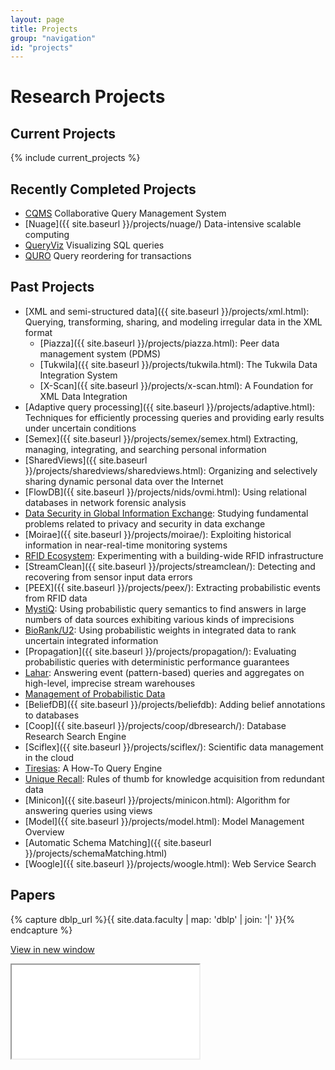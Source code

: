 ```yaml
---
layout: page
title: Projects
group: "navigation"
id: "projects"
---
```


# Research Projects

## Current Projects

{% include current_projects %}

## Recently Completed Projects

* [CQMS](http://cqms.cs.washington.edu/CQMS.html) Collaborative Query Management System
* [Nuage]({{ site.baseurl }}/projects/nuage/) Data-intensive scalable computing
* [QueryViz](http://queryviz.com) Visualizing SQL queries
* [QURO](http://db.cs.washington.edu/projects/quro) Query reordering for transactions

## Past Projects

* [XML and semi-structured data]({{ site.baseurl }}/projects/xml.html): Querying, transforming, sharing, and modeling irregular data in the XML format
  * [Piazza]({{ site.baseurl }}/projects/piazza.html): Peer data management system (PDMS)
  * [Tukwila]({{ site.baseurl }}/projects/tukwila.html): The Tukwila Data Integration System
  * [X-Scan]({{ site.baseurl }}/projects/x-scan.html): A Foundation for XML Data Integration
* [Adaptive query processing]({{ site.baseurl }}/projects/adaptive.html): Techniques for efficiently processing queries and providing early results under uncertain conditions
* [Semex]({{ site.baseurl }}/projects/semex/semex.html) Extracting, managing, integrating, and searching personal information
* [SharedViews]({{ site.baseurl }}/projects/sharedviews/sharedviews.html): Organizing and selectively sharing dynamic personal data over the Internet
* [FlowDB]({{ site.baseurl }}/projects/nids/ovmi.html): Using relational databases in network forensic analysis
* [Data Security in Global Information Exchange](http://www.cs.washington.edu/homes/suciu/project-security.html): Studying fundamental problems related to privacy and security in data exchange
* [Moirae]({{ site.baseurl }}/projects/moirae/): Exploiting historical information in near-real-time monitoring systems
* [RFID Ecosystem](http://rfid.cs.washington.edu/): Experimenting with a building-wide RFID infrastructure
* [StreamClean]({{ site.baseurl }}/projects/streamclean/): Detecting and recovering from sensor input data errors
* [PEEX]({{ site.baseurl }}/projects/peex/): Extracting probabilistic events from RFID data
* [MystiQ](http://www.cs.washington.edu/homes/suciu/project-mystiq.html): Using probabilistic query semantics to find answers in large numbers of data sources exhibiting various kinds of imprecisions
* [BioRank/U2](http://www.andrew.cmu.edu/user/gatt/propagation/): Using probabilistic weights in integrated data to rank uncertain integrated information
* [Propagation]({{ site.baseurl }}/projects/propagation/): Evaluating probabilistic queries with deterministic performance guarantees
* [Lahar](http://lahar.cs.washington.edu/): Answering event (pattern-based) queries and aggregates on high-level, imprecise stream warehouses
* [Management of Probabilistic Data](http://www.cs.washington.edu/homes/suciu/project-probDB.html)
* [BeliefDB]({{ site.baseurl }}/projects/beliefdb): Adding belief annotations to databases
* [Coop]({{ site.baseurl }}/projects/coop/dbresearch/): Database Research Search Engine
* [Sciflex]({{ site.baseurl }}/projects/sciflex/): Scientific data management in the cloud
* [Tiresias](http://people.cs.umass.edu/~ameli/projects/tiresias/): A How-To Query Engine
* [Unique Recall](http://uniquerecall.com/): Rules of thumb for knowledge acquisition from redundant data
* [Minicon]({{ site.baseurl }}/projects/minicon.html): Algorithm for answering queries using views
* [Model]({{ site.baseurl }}/projects/model.html): Model Management Overview
* [Automatic Schema Matching]({{ site.baseurl }}/projects/schemaMatching.html)
* [Woogle]({{ site.baseurl }}/projects/woogle.html): Web Service Search


## Papers

{% capture dblp_url %}{{ site.data.faculty | map: 'dblp' | join: '|' }}{% endcapture %}

<p><a href="//dblp.uni-trier.de/search/publ?q={{ dblp_url }}" target="_blank">View in new window</a></p>
<iframe class="papers-iframe" src="//dblp.uni-trier.de/search/publ?q={{ dblp_url }}"></iframe>
